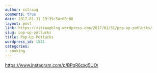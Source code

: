 ```yaml
---
author: vitraag
comments: true
date: 2017-01-31 19:39:54+00:00
layout: post
link: https://vitraagblog.wordpress.com/2017/01/31/pop-up-potlucks/
slug: pop-up-potlucks
title: Pop-Up Potlucks
wordpress_id: 1531
categories:
- cooking
---
```


https://www.instagram.com/p/BPgR6cxg5UO/
